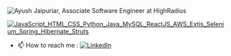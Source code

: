 ![Ayush Jaipuriar, Associate Software Engineer at HighRadius](https://pimp-my-readme.webapp.io/pimp-my-readme/wavy-banner?subtitle=Associate%20Software%20Engineer%20at%20HighRadius&title=Ayush%20Jaipuriar)

[![JavaScript_HTML_CSS_Python_Java_MySQL_ReactJS_AWS_Extjs_Selenium_Spring_Hibernate_Struts](https://pimp-my-readme.webapp.io/pimp-my-readme/technology?technology=JavaScript_HTML_CSS_Python_Java_MySQL_ReactJS_AWS_Extjs_Selenium_Spring_Hibernate_Struts)](https://pimp-my-readme.webapp.io)

- 📫 How to reach me : [![LinkedIn](https://pimp-my-readme.webapp.io/pimp-my-readme/social-media?social=LinkedIn)](https://www.linkedin.com/in/ayush-jaipuriar/)

<!---
- 👋 Hi, I’m @ayush-jaipuriar
- 👀 I’m currently working as an Assosiate Software Engineer - I in Highradius.
- 🌱 I’m currently learning full stack web development.




ayush-jaipuriar/ayush-jaipuriar is a ✨ special ✨ repository because its `README.md` (this file) appears on your GitHub profile.
You can click the Preview link to take a look at your changes.
--->
